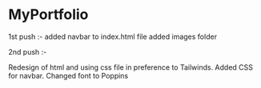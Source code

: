 # MyPortfolio
1st push :-
added navbar to index.html file 
added images folder

2nd push :-

Redesign of html and using css file in preference to Tailwinds.
Added CSS for navbar.
Changed font to Poppins 

